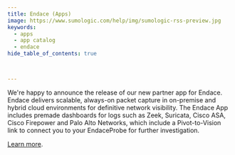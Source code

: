 ```yaml
---
title: Endace (Apps)
image: https://www.sumologic.com/help/img/sumologic-rss-preview.jpg
keywords:
  - apps
  - app catalog
  - endace
hide_table_of_contents: true



---
```


We're happy to announce the release of our new partner app for Endace. Endace delivers scalable, always-on packet capture in on-premise and hybrid cloud environments for definitive network visibility. The Endace App includes premade dashboards for logs such as Zeek, Suricata, Cisco ASA, Cisco Firepower and Palo Alto Networks, which include a Pivot-to-Vision link to connect you to your EndaceProbe for further investigation. 

[Learn more](https://github.com/SumoLogic/sumologic-public-partner-apps/tree/master/Endace).
